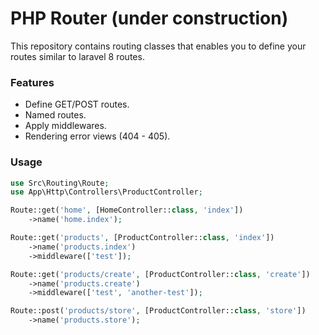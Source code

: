 # **PHP Router** (under construction)

This repository contains routing classes that enables you to define your routes similar to laravel 8 routes.

### **Features**
- Define GET/POST routes.
- Named routes.
- Apply middlewares.
- Rendering error views (404 - 405).

### **Usage** 
```php 
use Src\Routing\Route;
use App\Http\Controllers\ProductController;

Route::get('home', [HomeController::class, 'index'])
    ->name('home.index');

Route::get('products', [ProductController::class, 'index'])
    ->name('products.index')
    ->middleware(['test']);

Route::get('products/create', [ProductController::class, 'create'])
    ->name('products.create')
    ->middleware(['test', 'another-test']);

Route::post('products/store', [ProductController::class, 'store'])
    ->name('products.store');
```